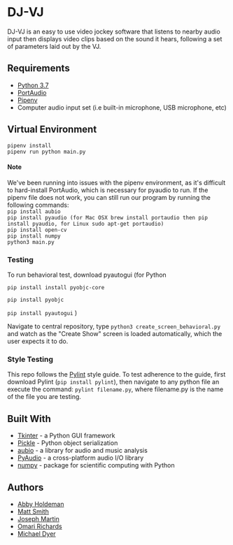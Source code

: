 # DJ-VJ

DJ-VJ is an easy to use video jockey software that listens to nearby audio input then displays video clips based on the sound it hears, following a set of parameters laid out by the VJ.

## Requirements
- [Python 3.7](https://www.python.org/downloads/release/python-371/)
- [PortAudio](http://www.portaudio.com/)
- [Pipenv](https://pipenv.readthedocs.io)
- Computer audio input set (i.e built-in microphone, USB microphone, etc)

## Virtual Environment
`pipenv install`  
`pipenv run python main.py`  

#### Note
We've been running into issues with the pipenv environment, as it's difficult to hard-install PortAudio, which is necessary for pyaudio to run. If the pipenv file does not work, you can still run our program by running the following commands:  
`pip install aubio`  
`pip install pyaudio (for Mac OSX brew install portaudio then pip install pyaudio, for Linux sudo apt-get portaudio)`  
`pip install open-cv`  
`pip install numpy`  
`python3 main.py`  

### Testing

To run behavioral test, download pyautogui (for Python

`pip install install pyobjc-core`

`pip install pyobjc`

`pip install pyautogui` )

Navigate to central repository, type `python3 create_screen_behavioral.py` and watch as the "Create Show" screen is loaded automatically, which the user expects it to do.
### Style Testing
This repo follows the [Pylint](https://www.pylint.org/) style guide. To test adherence to the guide, first download Pylint (`pip install pylint`), then navigate to any python file an execute the command:
`pylint filename.py`, where filename.py is the name of the file you are testing.

## Built With
- [Tkinter](https://wiki.python.org/moin/TkInter) - a Python GUI framework
- [Pickle](https://docs.python.org/3/library/pickle.html) - Python object serialization
- [aubio](https://aubio.org/) - a library for audio and music analysis
- [PyAudio](https://people.csail.mit.edu/hubert/pyaudio/) - a cross-platform audio I/O library
- [numpy](https://www.numpy.org/) - package for scientific computing with Python

## Authors
- [Abby Holdeman](https://github.com/aholdeman)
- [Matt Smith](https://github.com/mattsmith803)
- [Joseph Martin](https://github.com/jcm5)
- [Omari Richards](https://github.com/LothropRO)
- [Michael Dyer](https://github.com/TMike1996)
